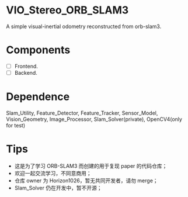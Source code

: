 # VIO_Stereo_ORB_SLAM3
A simple visual-inertial odometry reconstructed from orb-slam3.

# Components
- [ ] Frontend.
- [ ] Backend.

# Dependence
Slam_Utility, Feature_Detector, Feature_Tracker, Sensor_Model, Vision_Geometry, Image_Processor, Slam_Solver(private), OpenCV4(only for test)

# Tips
- 这是为了学习 ORB-SLAM3 而创建的用于复现 paper 的代码仓库；
- 欢迎一起交流学习，不同意商用；
- 仓库 owner 为 Horizon1026，暂无共同开发者，请勿 merge；
- Slam_Solver 仍在开发中，暂不开源；
